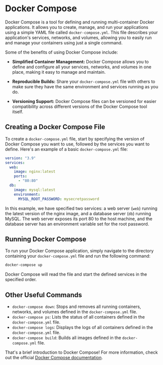 # Docker Compose

Docker Compose is a tool for defining and running multi-container Docker applications. It allows you to create, manage, and run your applications using a simple YAML file called `docker-compose.yml`. This file describes your application's services, networks, and volumes, allowing you to easily run and manage your containers using just a single command.

Some of the benefits of using Docker Compose include:

- **Simplified Container Management:** Docker Compose allows you to define and configure all your services, networks, and volumes in one place, making it easy to manage and maintain.

- **Reproducible Builds:** Share your `docker-compose.yml` file with others to make sure they have the same environment and services running as you do.

- **Versioning Support:** Docker Compose files can be versioned for easier compatibility across different versions of the Docker Compose tool itself.

## Creating a Docker Compose File

To create a `docker-compose.yml` file, start by specifying the version of Docker Compose you want to use, followed by the services you want to define. Here's an example of a basic `docker-compose.yml` file:

```yaml
version: "3.9"
services:
  web:
    image: nginx:latest
    ports:
      - "80:80"
  db:
    image: mysql:latest
    environment:
      MYSQL_ROOT_PASSWORD: mysecretpassword
```

In this example, we have specified two services: a web server (`web`) running the latest version of the nginx image, and a database server (`db`) running MySQL. The web server exposes its port 80 to the host machine, and the database server has an environment variable set for the root password.

## Running Docker Compose

To run your Docker Compose application, simply navigate to the directory containing your `docker-compose.yml` file and run the following command:

```bash
docker-compose up
```

Docker Compose will read the file and start the defined services in the specified order.

## Other Useful Commands

- `docker-compose down`: Stops and removes all running containers, networks, and volumes defined in the `docker-compose.yml` file.
- `docker-compose ps`: Lists the status of all containers defined in the `docker-compose.yml` file.
- `docker-compose logs`: Displays the logs of all containers defined in the `docker-compose.yml` file.
- `docker-compose build`: Builds all images defined in the `docker-compose.yml` file.

That's a brief introduction to Docker Compose! For more information, check out the official [Docker Compose documentation](https://docs.docker.com/compose/).
